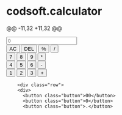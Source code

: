 # codsoft.calculator
@@ -11,32 +11,32 @@
    <div class="container">
      <div class="calculator">
        <input type="text" id="inputBox" placeholder="0" />
        <div class="row">
        <div>
          <button class="button operator">AC</button>
          <button class="button operator">DEL</button>
          <button class="button operator">%</button>
          <button class="button operator">/</button>
        </div>
        <div class="row">
        <div>
          <button class="button">7</button>
          <button class="button">8</button>
          <button class="button">9</button>
          <button class="button operator">*</button>
        </div>
        <div class="row">
        <div>
          <button class="button">4</button>
          <button class="button">5</button>
          <button class="button">6</button>
          <button class="button operator">-</button>
        </div>
        <div class="row">
        <div>
          <button class="button">1</button>
          <button class="button">2</button>
          <button class="button">3</button>
          <button class="button operator">+</button>
        </div>

        <div class="row">
        <div>
          <button class="button">00</button>
          <button class="button">0</button>
          <button class="button">.</button>
